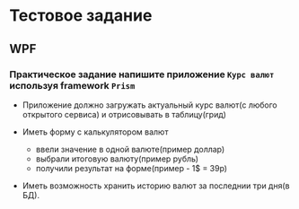 # Тестовое задание

## WPF

### Практическое задание напишите приложение `Курс валют` используя framework `Prism`

* Приложение должно загружать актуальный курс валют(с любого открытого сервиса) и отрисовывать в таблицу(грид)
* Иметь форму с калькулятором валют
    - ввели значение в одной валюте(пример доллар)
    - выбрали итоговую валюту(пример рубль)
    - получили результат на форме(пример - 1$ = 39р)

* Иметь возможность хранить историю валют за последнии три дня(в БД).

